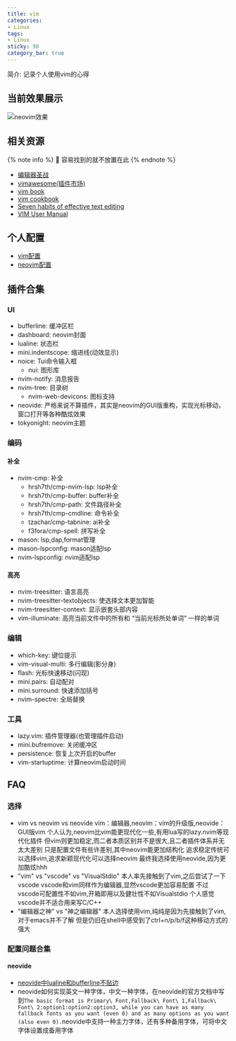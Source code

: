 ```yaml
---
title: vim
categories:
- Linux
tags:
- Linux
sticky: 90
category_bar: true
---
```

简介: 记录个人使用vim的心得
<!-- more -->
## 当前效果展示
![neovim效果](/images/linux/arch/codes.png)
## 相关资源
{% note info %}
󰋼 容易找到的就不放置在此
{% endnote %}
* [编辑器圣战](https://www.bilibili.com/video/BV1XA4y1o7Lw/?spm_id_from=333.337.search-card.all.click&vd_source=8836eda798f42e634172036484104534)
* [vimawesome(插件市场)](https://vimawesome.com/)
* [vim book](https://www.truth.sk/vim/vimbook-OPL.pdf)
* [vim cookbook](http://www.oualline.com/vim-cook.html)
* [Seven habits of effective text editing](https://www.moolenaar.net/habits.html)
* [VIM User Manual](http://www.eandem.co.uk/mrw/vim/usr_doc/index.html)
## 个人配置
* [vim配置]()
* [neovim配置]()
## 插件合集
### UI
* bufferline: 缓冲区栏
* dashboard: neovim封面
* lualine: 状态栏
* mini.indentscope: 缩进线(动效显示)
* noice: Tui命令输入框
  - nui: 图形库
* nvim-notify: 消息报告
* nvim-tree: 目录树
  - nvim-web-devicons: 图标支持
* neovide: 严格来说不算插件，其实是neovim的GUI版重构，实现光标移动，窗口打开等各种酷炫效果
* tokyonight: neovim主题
### 编码
#### 补全
* nvim-cmp: 补全
  - hrsh7th/cmp-nvim-lsp: lsp补全
  - hrsh7th/cmp-buffer: buffer补全
  - hrsh7th/cmp-path: 文件路径补全
  - hrsh7th/cmp-cmdline: 命令补全
  - tzachar/cmp-tabnine: ai补全
  - f3fora/cmp-spell: 拼写补全
* mason: lsp,dap,format管理
* mason-lspconfig: mason适配lsp
* nvim-lspconfig: nvim适配lsp
#### 高亮
* nvim-treesitter: 语言高亮
* nvim-treesitter-textobjects: 使选择文本更加智能
* nvim-treesitter-context: 显示嵌套头部内容
* vim-illuminate: 高亮当前文件中的所有和 “当前光标所处单词” 一样的单词
### 编辑
* which-key: 键位提示
* vim-visual-multi: 多行编辑(影分身)
* flash: 光标快速移动(闪现)
* mini.pairs: 自动配对
* mini.surround: 快速添加括号
* nvim-spectre: 全局替换
### 工具
* lazy.vim: 插件管理器(也管理插件启动)
* mini.bufremove: 关闭缓冲区
* persistence: 恢复上次开启的buffer
* vim-startuptime: 计算neovim启动时间
## FAQ
### 选择
* vim vs neovim vs neovide
  vim：编辑器,neovim：vim的升级版,neovide：GUI版vim
  个人认为,neovim比vim能更现代化一些,有用lua写的lazy.nvim等现代化插件
  但vim则更加稳定,而二者本质区别并不是很大,且二者插件体系并无太大差别
  只是配置文件有些许差别,其中neovim能更加结构化
  追求稳定传统可以选择vim,追求新颖现代化可以选择neovim
  最终我选择使用neovide,因为更加酷炫hhh
* "vim" vs "vscode" vs "VisualStdio"
  本人率先接触到了vim,之后尝试了一下vscode
  vscode和vim同样作为编辑器,显然vscode更加容易配置
  不过vscode可配置性不如vim,开箱即用以及健壮性不如Visualstdio
  个人感觉vscode并不适合用来写C/C++
* "编辑器之神" vs "神之编辑器"
  本人选择使用vim,纯纯是因为先接触到了vim,对于emacs并不了解
  但是仍旧在shell中感受到了ctrl+n/p/b/f这种移动方式的强大
### 配置问题合集
#### neovide
* [neovide中lualine和bufferline不贴边](https://github.com/neovide/neovide/issues/2646)
* neovide如何实现英文一种字体，中文一种字体，在neovide的官方文档中写到`The basic format is Primary\ Font,Fallback\ Font\ 1,Fallback\ Font\ 2:option1:option2:option3, while you can have as many fallback fonts as you want (even 0) and as many options as you want (also even 0).`neovide中支持一种主力字体，还有多种备用字体，可将中文字体设置成备用字体
